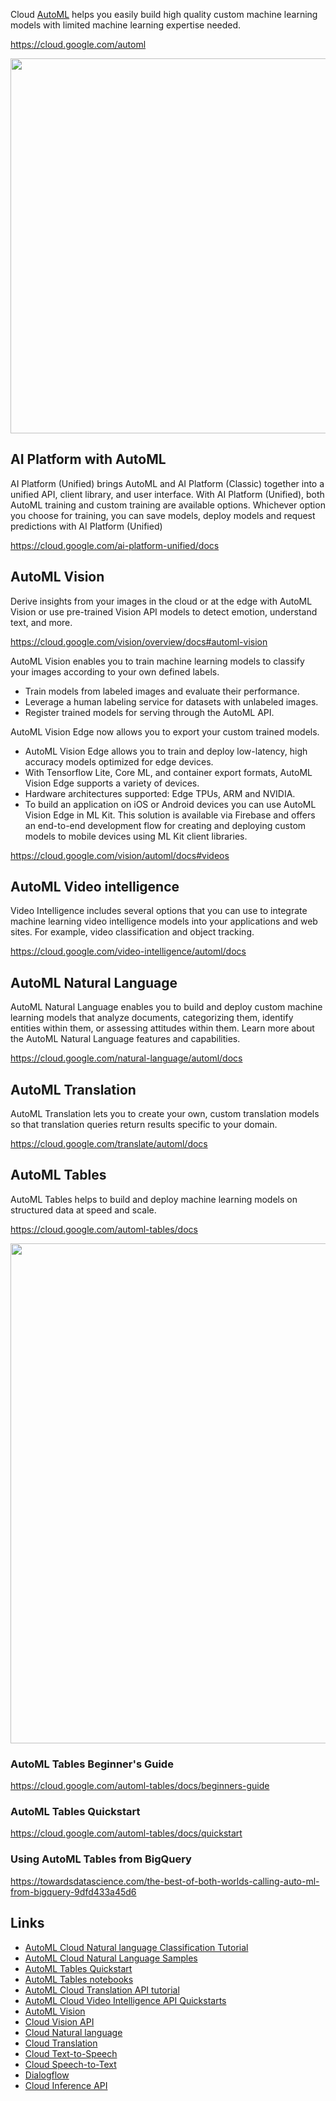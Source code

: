 
Cloud [AutoML](https://cloud.google.com/automl)  helps you easily build high quality custom machine learning models with limited machine learning expertise needed.

https://cloud.google.com/automl

<img src="https://i0.wp.com/9to5google.com/wp-content/uploads/sites/4/2019/04/google-cloud-automl-updates.jpg" width="600">

## AI Platform with AutoML

AI Platform (Unified) brings AutoML and AI Platform (Classic) together into a unified API, client library, and user interface. With AI Platform (Unified), both AutoML training and custom training are available options. Whichever option you choose for training, you can save models, deploy models and request predictions with AI Platform (Unified)

https://cloud.google.com/ai-platform-unified/docs

## AutoML Vision

Derive insights from your images in the cloud or at the edge with AutoML Vision or use pre-trained Vision API models to detect emotion, understand text, and more.


https://cloud.google.com/vision/overview/docs#automl-vision

AutoML Vision enables you to train machine learning models to classify your images according to your own defined labels.

- Train models from labeled images and evaluate their performance.
- Leverage a human labeling service for datasets with unlabeled images.
- Register trained models for serving through the AutoML API.

AutoML Vision Edge now allows you to export your custom trained models.

- AutoML Vision Edge allows you to train and deploy low-latency, high accuracy models optimized for edge devices.
- With Tensorflow Lite, Core ML, and container export formats, AutoML Vision Edge supports a variety of devices.
- Hardware architectures supported: Edge TPUs, ARM and NVIDIA.
- To build an application on iOS or Android devices you can use AutoML Vision Edge in ML Kit. This solution is available via Firebase and offers an end-to-end development flow for creating and deploying custom models to mobile devices using ML Kit client libraries.

https://cloud.google.com/vision/automl/docs#videos

## AutoML Video intelligence

Video Intelligence includes several options that you can use to integrate machine learning video intelligence models into your applications and web sites. For example, video classification and object tracking.

https://cloud.google.com/video-intelligence/automl/docs

## AutoML Natural Language

AutoML Natural Language enables you to build and deploy custom machine learning models that analyze documents, categorizing them, identify entities within them, or assessing attitudes within them. Learn more about the AutoML Natural Language features and capabilities.

https://cloud.google.com/natural-language/automl/docs

## AutoML Translation

AutoML Translation  lets you to create your own, custom translation models so that translation queries return results specific to your domain.

https://cloud.google.com/translate/automl/docs


## AutoML Tables

AutoML Tables helps to  build and deploy  machine learning models on structured data at speed and scale.

https://cloud.google.com/automl-tables/docs

<img src="https://cloudx-bricks-prod-bucket.storage.googleapis.com/e8d92904ce53ae0d52b13ef6dd9f2fcd0dc7eba15dbae833fc6ba69fb2cc9883.svg" width="800">

### AutoML Tables Beginner's Guide

https://cloud.google.com/automl-tables/docs/beginners-guide

### AutoML Tables Quickstart

https://cloud.google.com/automl-tables/docs/quickstart

### Using AutoML Tables from BigQuery

https://towardsdatascience.com/the-best-of-both-worlds-calling-auto-ml-from-bigquery-9dfd433a45d6


## Links
- [AutoML Cloud Natural language Classification Tutorial](https://cloud.google.com/natural-language/automl/docs/tutorial#python)
- [AutoML Cloud Natural Language Samples](https://cloud.google.com/natural-language/automl/docs/samples)
- [AutoML Tables Quickstart](https://cloud.google.com/automl-tables/docs/quickstart)
- [AutoML Tables notebooks](https://cloud.google.com/automl-tables/docs/notebooks)
- [AutoML Cloud Translation API tutorial](https://cloud.google.com/translate/automl/docs/tutorial)
- [AutoML Cloud Video Intelligence API Quickstarts](https://cloud.google.com/video-intelligence/automl/docs/quickstart)
- [AutoML Vision](https://cloud.google.com/vision/automl/docs)
- [Cloud Vision API](https://cloud.google.com/vision/docs)
- [Cloud Natural language](https://cloud.google.com/natural-language/docs)
- [Cloud Translation](https://cloud.google.com/translate/docs)
- [Cloud Text-to-Speech](https://cloud.google.com/text-to-speech/docs)
- [Cloud Speech-to-Text](https://cloud.google.com/speech-to-text/docs)
- [Dialogflow](https://cloud.google.com/dialogflow/docs)
- [Cloud Inference API](https://cloud.google.com/inference/docs)